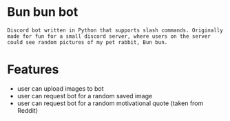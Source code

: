 # Bun bun bot
    Discord bot written in Python that supports slash commands. Originally made for fun for a small discord server, where users on the server could see random pictures of my pet rabbit, Bun bun.

# Features
  - user can upload images to bot
  - user can request bot for a random saved image
  - user can request bot for a random motivational quote (taken from Reddit)

